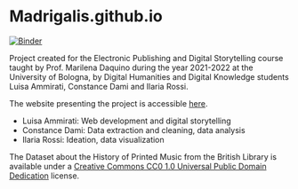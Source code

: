 # Madrigalis.github.io
[![Binder](https://mybinder.org/badge_logo.svg)](https://mybinder.org/v2/gh/Madrigalis/Madrigalis.github.io/HEAD)

Project created for the Electronic Publishing and Digital Storytelling course taught by Prof. Marilena Daquino during the year 2021-2022 at the University of Bologna, by Digital Humanities and Digital Knowledge students Luisa Ammirati, Constance Dami and Ilaria Rossi.

The website presenting the project is accessible [here](https://madrigalis.github.io/). 

- Luisa Ammirati: Web development and digital storytelling
- Constance Dami: Data extraction and cleaning, data analysis
- Ilaria Rossi: Ideation, data visualization


The Dataset about the History of Printed Music from the British Library is available under a [Creative Commons CC0 1.0 Universal Public Domain Dedication](https://creativecommons.org/publicdomain/zero/1.0/) license.
